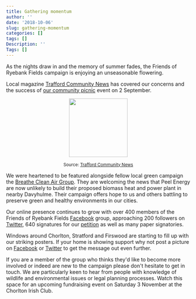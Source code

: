 ```yaml
---
title: Gathering momentum
author: ''
date: '2018-10-06'
slug: gathering-momentum
categories: []
tags: []
Description: ''
Tags: []
---
```


As the nights draw in and the memory of summer fades, the Friends of Ryebank Fields campaign is enjoying an unseasonable flowering.

Local magazine [Trafford Community News](http://online.anyflip.com/uzcm/owfq/mobile/index.html) has covered our concerns and the success of [our community picnic](https://www.saveryebankfields.org/post/eat-drink-and-be-merry/) event on 2 September. 

<div align="center"><img src="/post/2018-10-06-gathering-momentum_files/trafford_community_news_2018-10.jpg" width="160px"><p><small>Source: <a href="http://online.anyflip.com/uzcm/owfq/mobile/index.html" target="_blank">Trafford Community News</a></small></p></div>

We were heartened to be featured alongside fellow local green campaign the [Breathe Clean Air Group](https://en-gb.facebook.com/BCAGtrafford/). They are welcoming the news that Peel Energy are now unlikely to build their proposed biomass heat and power plant in nearby Davyhulme. Their campaign offers hope to us and others battling to preserve green and healthy environments in our cities.

Our online presence continues to grow with over 400 members of the Friends of Ryebank Fields [Facebook](https://www.facebook.com/groups/FriendsofRyebank) group, approaching 200 followers on [Twitter](https://twitter.com/ryebankfields), 640 signatures for our [petition](https://you.38degrees.org.uk/petitions/give-ryebank-fields-back-to-the-people) as well as many paper signatories.

Windows around Chorlton, Stratford and Firswood are starting to fill up with our striking posters. If your home is showing support why not post a picture on [Facebook](https://www.facebook.com/groups/FriendsofRyebank) or [Twitter](https://twitter.com/ryebankfields) to get the message out even further.

If you are a member of the group who thinks they'd like to become more involved or indeed are new to the campaign please don't hesitate to get in touch. We are particularly keen to hear from people with knowledge of wildlife and environmental issues or legal planning processes. Watch this space for an upcoming fundraising event on Saturday 3 November at the Chorlton Irish Club.